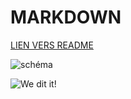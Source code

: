 # MARKDOWN

[LIEN VERS README](README.md)

![schéma](https://res.cloudinary.com/practicaldev/image/fetch/s--0oVzsRoO--/c_imagga_scale,f_auto,fl_progressive,h_420,q_auto,w_1000/https://thepracticaldev.s3.amazonaws.com/i/24ynczvac3a37kdelk34.png)

![We dit it!](https://media.giphy.com/media/0Gyc4BR3VPADmrmfXC/giphy.gif)
